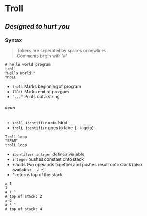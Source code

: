 # Troll

## *Designed to hurt you*

### Syntax

> Tokens are seperated by spaces or newlines \
> Comments begin with '#'

```brainfuck
# hello world program
troll
"Hello World!" 
TROLL
```

- `troll` Marks beginning of program
- `TROLL` Marks end of prorgam
- `"..."` Prints out a string

###### soon

- `Troll identifier` sets label
- `trolL identifier` goes to label (--> goto)


```brainfuck
Troll loop
"SPAM"
trolL loop
```

- `identifier integer` defines variable
- `integer` pushes constant onto stack
- `+` adds two operands together and pushes result onto stack (also available: `- / *`)
- `^` returns top of the stack

```brainfuck
a 1
1
a + ^
# top of stack: 2
a 2 
a * ^
# top of stack: 4
```